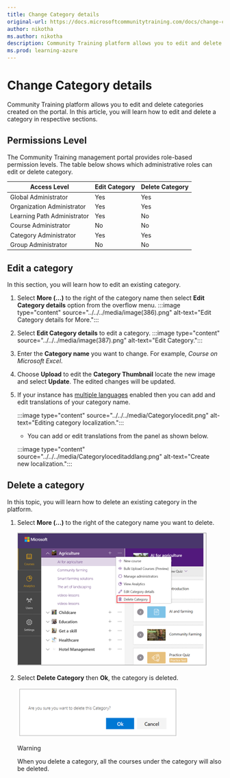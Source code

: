 ```yaml
---
title: Change Category details
original-url: https://docs.microsoftcommunitytraining.com/docs/change-category-details
author: nikotha
ms.author: nikotha
description: Community Training platform allows you to edit and delete categories created on the portal.
ms.prod: learning-azure
---
```


# Change Category details

Community Training platform allows you to edit and delete categories created on the portal.
In this article, you will learn how to edit and delete a category in respective sections.

## Permissions Level

The Community Training management portal provides role-based permission levels. The table below shows which administrative roles can edit or delete category.

| Access Level  | Edit Category | Delete Category |
| --- | --- | --- |
| Global Administrator | Yes | Yes |
| Organization Administrator | Yes | Yes |
| Learning Path Administrator | Yes | No |
| Course Administrator | No | No |
| Category Administrator | Yes | Yes |
| Group Administrator | No | No |

## Edit a category

In this section, you will learn how to edit an existing category.

1. Select **More (...)** to the right of the category name then select **Edit Category details** option from the overflow menu. :::image type="content" source="../../../media/image(386).png" alt-text="Edit Category details for More.":::

1. Select **Edit Category details** to edit a category. :::image type="content" source="../../../media/image(387).png" alt-text="Edit Category.":::

1. Enter the **Category name** you want to change. For example, *Course on Microsoft Excel*.

1. Choose **Upload** to edit the **Category Thumbnail**  locate the new image and select **Update**. The edited changes will be updated.

1. If your instance has [multiple languages](../../../settings/customize-languages-for-the-learners-on-the-platform.md#customize-languages-on-the-platform) enabled then you can add and edit translations of your category name.

    :::image type="content" source="../../../media/Categorylocedit.png" alt-text="Editing category localization.":::

    * You can add or edit translations from the panel as shown below.

    :::image type="content" source="../../../media/Categoryloceditaddlang.png" alt-text="Create new localization.":::

## Delete a category

In this topic, you will learn how to delete an existing category in the platform.

1. Select **More (...)** to the right of the category name you want to delete.

    ![Delete Category drop-down menu.](../../../media/Delete%20Category%20drop-down.png)

1. Select **Delete Category**  then **Ok**, the category is deleted.

    ![Confirm Category deletion pop up dialogue box.](../../../media/Delete%20Category%20pop%20up%281%29.png)

    > [!WARNING]
    > When you delete a category, all the courses under the category will also be deleted.
